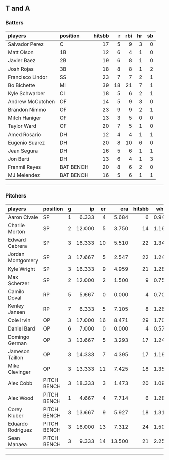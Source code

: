 ## T and A

### Batters

 
|players          |position  | hitsbb|  r| rbi| hr| sb| 
|:----------------|:---------|------:|--:|---:|--:|--:| 
|Salvador Perez   |C         |     17|  5|   9|  3|  0| 
|Matt Olson       |1B        |     12|  6|   4|  1|  0| 
|Javier Baez      |2B        |     19|  6|   8|  1|  0| 
|Josh Rojas       |3B        |     18|  8|   8|  1|  2| 
|Francisco Lindor |SS        |     23|  7|   7|  2|  1| 
|Bo Bichette      |MI        |     39| 18|  21|  7|  1| 
|Kyle Schwarber   |CI        |     18|  5|   6|  2|  1| 
|Andrew McCutchen |OF        |     14|  5|   9|  3|  0| 
|Brandon Nimmo    |OF        |     23|  9|   9|  2|  1| 
|Mitch Haniger    |OF        |     13|  3|   5|  0|  0| 
|Taylor Ward      |OF        |     20|  7|   5|  1|  0| 
|Amed Rosario     |DH        |     12|  4|   4|  1|  1| 
|Eugenio Suarez   |DH        |     20|  8|  10|  6|  0| 
|Jean Segura      |DH        |     16|  5|   6|  1|  1| 
|Jon Berti        |DH        |     13|  6|   4|  1|  3| 
|Franmil Reyes    |BAT BENCH |     20|  8|   6|  2|  0| 
|MJ Melendez      |BAT BENCH |     16|  5|   6|  1|  1| 

* * *

### Pitchers

 
|players           |position    |  g|     ip| er|    era| hitsbb|  whip| so|  w| sv| 
|:-----------------|:-----------|--:|------:|--:|------:|------:|-----:|--:|--:|--:| 
|Aaron Civale      |SP          |  1|  6.333|  4|  5.684|      6| 0.947|  5|  0|  0| 
|Charlie Morton    |SP          |  2| 12.000|  5|  3.750|     14| 1.167| 12|  2|  0| 
|Edward Cabrera    |SP          |  3| 16.333| 10|  5.510|     22| 1.347| 16|  1|  0| 
|Jordan Montgomery |SP          |  3| 17.667|  5|  2.547|     22| 1.245| 16|  1|  0| 
|Kyle Wright       |SP          |  3| 16.333|  9|  4.959|     21| 1.286| 14|  2|  0| 
|Max Scherzer      |SP          |  2| 12.000|  2|  1.500|      9| 0.750| 16|  0|  0| 
|Camilo Doval      |RP          |  5|  5.667|  0|  0.000|      4| 0.706|  5|  1|  4| 
|Kenley Jansen     |RP          |  7|  6.333|  5|  7.105|      8| 1.263|  7|  0|  4| 
|Cole Irvin        |OP          |  3| 17.000| 16|  8.471|     29| 1.706| 15|  2|  0| 
|Daniel Bard       |OP          |  6|  7.000|  0|  0.000|      4| 0.571|  4|  2|  3| 
|Domingo German    |OP          |  3| 13.667|  5|  3.293|     17| 1.244|  8|  0|  0| 
|Jameson Taillon   |OP          |  3| 14.333|  7|  4.395|     17| 1.186| 13|  1|  0| 
|Mike Clevinger    |OP          |  3| 13.333| 11|  7.425|     18| 1.350| 11|  1|  0| 
|Alex Cobb         |PITCH BENCH |  3| 18.333|  3|  1.473|     20| 1.091| 18|  2|  0| 
|Alex Wood         |PITCH BENCH |  1|  4.667|  4|  7.714|      6| 1.286|  5|  0|  0| 
|Corey Kluber      |PITCH BENCH |  3| 13.667|  9|  5.927|     18| 1.317|  8|  2|  0| 
|Eduardo Rodriguez |PITCH BENCH |  3| 16.000| 13|  7.312|     24| 1.500| 11|  0|  0| 
|Sean Manaea       |PITCH BENCH |  3|  9.333| 14| 13.500|     21| 2.250| 10|  0|  0| 


* * *


